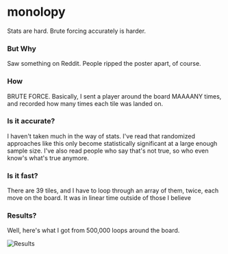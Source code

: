 # monolopy #
Stats are hard.  Brute forcing accurately is harder.

### But Why ###
Saw something on Reddit.  People ripped the poster apart, of course.

### How ###
BRUTE FORCE.  Basically, I sent a player around the board MAAAANY times, and recorded how many times each tile was landed on.

### Is it accurate? ###
I haven't taken much in the way of stats.  I've read that randomized approaches like this only become statistically significant at a large enough sample size.  I've also read people who say that's not true, so who even know's what's true anymore.

### Is it fast? ###
There are 39 tiles, and I have to loop through an array of them, twice, each move on the board.  It was in linear time outside of those I believe

### Results? ###
Well, here's what I got from 500,000 loops around the board.

![Results](https://i.imgur.com/kZxgfms.png)
